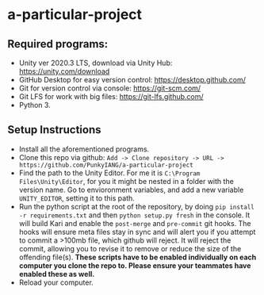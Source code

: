 # a-particular-project
 
## Required programs:

- Unity ver 2020.3 LTS, download via Unity Hub: https://unity.com/download
- GitHub Desktop for easy version control: https://desktop.github.com/
- Git for version control via console: https://git-scm.com/
- Git LFS for work with big files: https://git-lfs.github.com/
- Python 3.

## Setup Instructions

- Install all the aforementioned programs.
- Clone this repo via github: `Add -> Clone repository -> URL -> https://github.com/PunkyIANG/a-particular-project`
- Find the path to the Unity Editor. For me it is `C:\Program Files\Unity\Editor`, for you it might be nested in a folder with the version name. Go to envioronment variables, and add a new variable `UNITY_EDITOR`, setting it to this path.
- Run the python script at the root of the repository, by doing `pip install -r requirements.txt` and then `python setup.py fresh` in the console. It will build Kari and enable the `post-merge` and `pre-commit` git hooks.
The hooks will ensure meta files stay in sync and will alert you if you attempt to commit a >100mb file, which github will reject. It will reject the commit, allowing you to revise it to remove or reduce the size of the offending file(s). **These scripts have to be enabled individually on each computer you clone the repo to. Please ensure your teammates have enabled these as well.**
- Reload your computer.